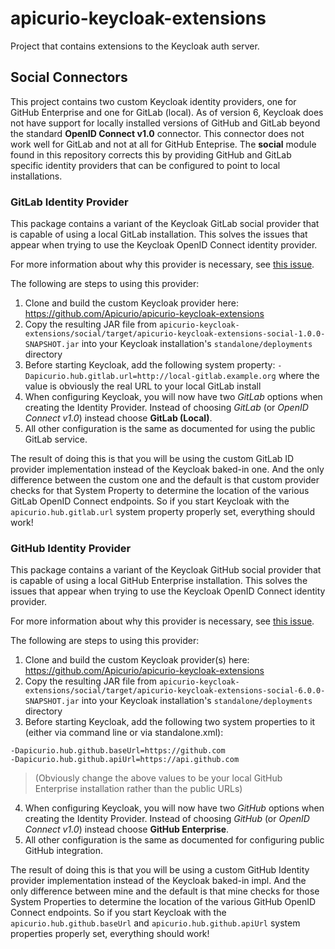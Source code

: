 # apicurio-keycloak-extensions
Project that contains extensions to the Keycloak auth server.

## Social Connectors
This project contains two custom Keycloak identity providers, one for GitHub Enterprise and one for
GitLab (local).  As of version 6, Keycloak does not have support for locally installed versions of 
GitHub and GitLab beyond the standard **OpenID Connect v1.0** connector.  This connector does not
work well for GitLab and not at all for GitHub Enteprise.  The **social** module found in this
repository corrects this by providing GitHub and GitLab specific identity providers that can be
configured to point to local installations.

### GitLab Identity Provider
This package contains a variant of the Keycloak GitLab social provider that is capable of using a
local GitLab installation.  This solves the issues that appear when trying to use the Keycloak
OpenID Connect identity provider.

For more information about why this provider is necessary, see [this issue](https://github.com/Apicurio/apicurio-studio/issues/711).

The following are steps to using this provider:

1. Clone and build the custom Keycloak provider here:  https://github.com/Apicurio/apicurio-keycloak-extensions
2. Copy the resulting JAR file from `apicurio-keycloak-extensions/social/target/apicurio-keycloak-extensions-social-1.0.0-SNAPSHOT.jar` into your Keycloak installation's `standalone/deployments` directory
3. Before starting Keycloak, add the following system property:  `-Dapicurio.hub.gitlab.url=http://local-gitlab.example.org` where the value is obviously the real URL to your local GitLab install
4. When configuring Keycloak, you will now have two *GitLab* options when creating the Identity Provider.  Instead of choosing *GitLab* (or *OpenID Connect v1.0*) instead choose **GitLab (Local)**.
5. All other configuration is the same as documented for using the public GitLab service.

The result of doing this is that you will be using the custom GitLab ID provider implementation 
instead of the Keycloak baked-in one.  And the only difference between the custom one and the 
default is that custom provider checks for that System Property to determine the location of the 
various GitLab OpenID Connect endpoints.  So if you start Keycloak with the `apicurio.hub.gitlab.url` 
system property properly set, everything should work!


### GitHub Identity Provider
This package contains a variant of the Keycloak GitHub social provider that is capable of using a
local GitHub Enterprise installation.  This solves the issues that appear when trying to use the
Keycloak OpenID Connect identity provider.

For more information about why this provider is necessary, see [this issue](https://github.com/Apicurio/apicurio-studio/issues/831).

The following are steps to using this provider:

1. Clone and build the custom Keycloak provider(s) here: https://github.com/Apicurio/apicurio-keycloak-extensions
2. Copy the resulting JAR file from `apicurio-keycloak-extensions/social/target/apicurio-keycloak-extensions-social-6.0.0-SNAPSHOT.jar` into your Keycloak installation's `standalone/deployments` directory
3. Before starting Keycloak, add the following two system properties to it (either via command line or via standalone.xml):
```
-Dapicurio.hub.github.baseUrl=https://github.com
-Dapicurio.hub.github.apiUrl=https://api.github.com
```
> (Obviously change the above values to be your local GitHub Enterprise installation rather than the public URLs)
4. When configuring Keycloak, you will now have two *GitHub* options when creating the Identity Provider. Instead of choosing *GitHub* (or *OpenID Connect v1.0*) instead choose **GitHub Enterprise**.
5. All other configuration is the same as documented for configuring public GitHub integration.

The result of doing this is that you will be using a custom GitHub Identity provider implementation 
instead of the Keycloak baked-in impl. And the only difference between mine and the default is that 
mine checks for those System Properties to determine the location of the various GitHub OpenID 
Connect endpoints. So if you start Keycloak with the `apicurio.hub.github.baseUrl` and 
`apicurio.hub.github.apiUrl` system properties properly set, everything should work!
